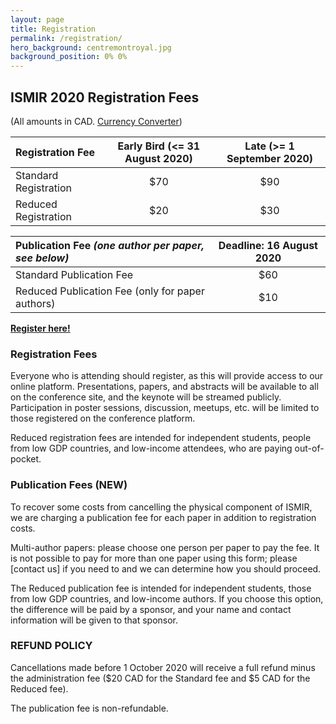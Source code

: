 ```yaml
---
layout: page
title: Registration
permalink: /registration/
hero_background: centremontroyal.jpg
background_position: 0% 0%
---
```


## ISMIR 2020 Registration Fees

(All amounts in CAD. [Currency Converter](https://www.bankofcanada.ca/rates/exchange/currency-converter/))

| Registration Fee                                     | Early Bird (<= 31 August 2020) | Late (>= 1 September 2020) |
|:-----------------------------------------------------|:----------------------------:|:----------------------------:|
| Standard Registration                                | $70                          | $90                          |
| Reduced Registration                                 | $20                          | $30                          |

| Publication Fee *(one author per paper, see below)*  | Deadline: 16 August 2020                               |
|:-----------------------------------------------------|:------------------------------------------------------:|
| Standard Publication Fee                             | $60                                                    |
| Reduced Publication Fee (only for paper authors)     | $10                                                    |

**[Register here!](https://www.youtube.com/watch?v=dQw4w9WgXcQ)**

### Registration Fees

Everyone who is attending should register, as this will provide access to our online platform. Presentations, papers, and abstracts will be available to all on the conference site, and the keynote will be streamed publicly. Participation in poster sessions, discussion, meetups, etc. will be limited to those registered on the conference platform.

Reduced registration fees are intended for independent students, people from low GDP countries, and low-income attendees, who are paying out-of-pocket.

### Publication Fees (NEW)

To recover some costs from cancelling the physical component of ISMIR, we are charging a publication fee for each paper in addition to registration costs.

Multi-author papers: please choose one person per paper to pay the fee. It is not possible to pay for more than one paper using this form; please [contact us] if you need to and we can determine how you should proceed.

The Reduced publication fee is intended for independent students, those from low GDP countries, and low-income authors. If you choose this option, the difference will be paid by a sponsor, and your name and contact information will be given to that sponsor.

### REFUND POLICY

Cancellations made before 1 October 2020 will receive a full refund minus the administration fee ($20 CAD for the Standard fee and $5 CAD for the Reduced fee).

The publication fee is non-refundable.

